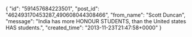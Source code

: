  {
   "id": "591457684223501",
   "post_id": "462493170453287_490608044308466",
   "from_name": "Scott Duncan",
   "message": "India has more HONOUR STUDENTS, than the United states HAS students.",
   "created_time": "2013-11-23T21:47:58+0000"
 }

